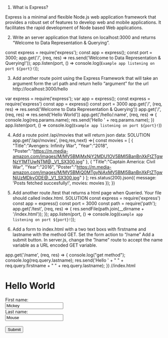 1) What is Express?

Express is a minimal and flexible Node.js web application framework
that provides a robust set of features to develop web and mobile
applications. It facilitates the rapid development of Node based
Web applications.

2) Write an server application that listens on localhost:3000 and returns “Welcome to Data
Representation & Querying”.

const express = require('express');
const app = express();
const port = 3000;
app.get('/', (req, res) =>
res.send('Welcome to Data Representation & Querying!'));
app.listen(port, () =>
console.log(`Example app listening on port ${port}!`));

3) Add another route point using the Express Framework that will take an argument form
the url path and return hello “argument” for the url http://localhost:3000/hello

var express = require('express');
var app = express();
const express = require('express')
const app = express()
const port = 3000
app.get('/', (req, res) =>
res.send('Welcome to Data Representation & Querying'))
app.get('/', (req, res) =>
res.send('Hello World'))
app.get('/hello/:name', (req, res) =>
{
console.log(req.params.name);
res.send('Hello ' + req.params.name);
})
app.listen(port, () =>
console.log(`Example app listening on port ${port}!`))

4) Add a route point /api/movies that will return json data:
SOLUTION
app.get('/api/movies', (req,res,next) =>{
const movies = [
{
"Title":"Avengers: Infinity War",
"Year":"2018",
"Poster":"https://m.media-amazon.com/images/M/MV5BMjMxNjY2MDU1OV5BMl5BanBnXkFtZTgwNzY1MTUwNTM@._V1_SX300.jpg"
},
{
"Title":"Captain America: Civil War",
"Year":"2016",
"Poster":"https://m.media-amazon.com/images/M/MV5BMjQ0MTgyNjAxMV5BMl5BanBnXkFtZTgwNjUzMDkyODE@._V1_SX300.jpg"
}
];
res.status(200).json({
message: 'Posts fetched succesfully!',
movies: movies });
})

5) Add another route /test that returns a html page when Queried. Your file should called
index.html.
SOLUTION
const express = require('express')
const app = express()
const port = 3000
const path = require('path');
app.get('/test', (req, res) => {
res.sendFile(path.join(__dirname + '/index.html'));
});
app.listen(port, () =>
console.log(`Example app listening on port ${port}!`));

6) Add a form to index.html with a two text boxs with firstname and lastname with the
method GET. Set the form action to “/name” Add a submit button. In server.js, change
the ”/name” route to accept the name variable as a URL encoded GET variable.

app.get('/name', (req, res) => {
console.log("get method");
console.log(req.query.lastname);
res.send('Hello ' + " " + req.query.firstname + " " + req.query.lastname);
})
//index.html
<html>
<body>
<h1>Hello World</h1>
<form action="/name" target="_blank" method="GET">
First name:<br>
<input type="text" name="firstname" value="Mickey">
<br>
Last name:<br>
<input type="text" name="lastname" value="Mouse">
<br><br>
<input type="submit" value="Submit">
</form>
</body>
</html>

